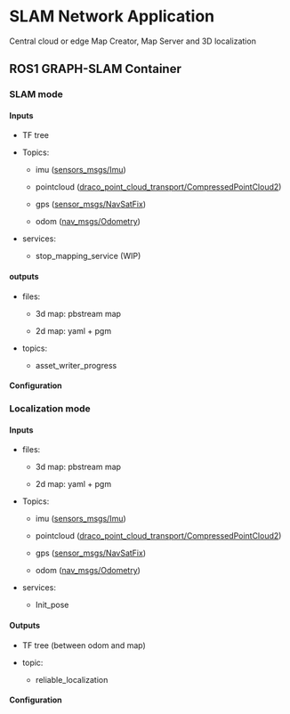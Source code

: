 # SLAM Network Application

Central cloud or edge Map Creator, Map Server and 3D localization

## ROS1 GRAPH-SLAM Container

### SLAM mode

#### Inputs

- TF tree

- Topics:
  
  - imu ([sensors_msgs/Imu](https://docs.ros.org/en/melodic/api/sensor_msgs/html/msg/Imu.html))
  
  - pointcloud ([draco_point_cloud_transport/CompressedPointCloud2](https://github.com/paplhjak/draco_point_cloud_transport/blob/master/msg/CompressedPointCloud2.msg))
  
  - gps ([sensor_msgs/NavSatFix](https://docs.ros.org/en/melodic/api/sensor_msgs/html/msg/NavSatFix.html))
  
  - odom ([nav_msgs/Odometry](https://docs.ros.org/en/melodic/api/nav_msgs/html/msg/Odometry.html))

- services:
  
  - stop_mapping_service (WIP)

#### outputs

- files:
  
  - 3d map: pbstream map
  
  - 2d map: yaml + pgm

- topics:
  
  - asset_writer_progress

#### Configuration

### Localization mode

#### Inputs

- files:
  
  - 3d map: pbstream map
  
  - 2d map: yaml + pgm

- Topics:
  
  - imu ([sensors_msgs/Imu](https://docs.ros.org/en/melodic/api/sensor_msgs/html/msg/Imu.html))
  
  - pointcloud ([draco_point_cloud_transport/CompressedPointCloud2](https://github.com/paplhjak/draco_point_cloud_transport/blob/master/msg/CompressedPointCloud2.msg))
  
  - gps ([sensor_msgs/NavSatFix](https://docs.ros.org/en/melodic/api/sensor_msgs/html/msg/NavSatFix.html))
  
  - odom ([nav_msgs/Odometry](https://docs.ros.org/en/melodic/api/nav_msgs/html/msg/Odometry.html))

- services:
  
  - Init_pose

#### Outputs

- TF tree (between odom and map)

- topic:
  
  - reliable_localization

#### Configuration
